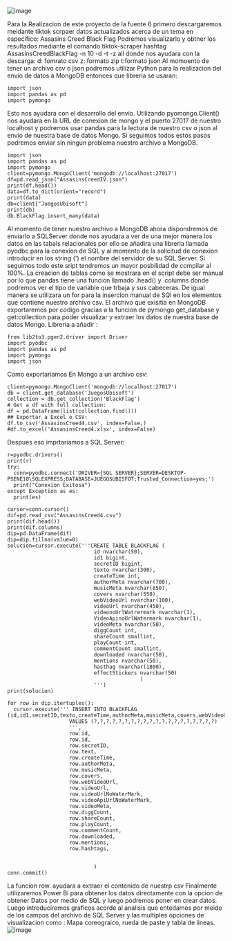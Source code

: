 ![image](https://user-images.githubusercontent.com/74840012/156794221-e3a068b8-2fcd-4936-be88-d0b01bfe0a18.png)

Para la Realizacion de este proyecto de la fuente 6 primero descargaremos meidante tiktok scrpaer datos actualizados acerca de un tema en especifico: Assasins Creed Black Flag
Podremos visualizarlo y obtner los resultados mediante el comando tiktok-scraper hashtag AssasinsCreedBlackFlag -n 10 -d -t -z all donde nos ayudara con la descarga:
d: fomrato csv
z: formato zip
t:formato json
Al momoento de tener un archivo csv o json podremos utilizar Python para la realizacion del envio de datos a MongoDB entonces que libreria se usaran:
```
import json
import pandas as pd
import pymongo
```
Esto nos ayudara con el desarrollo del envio. Utilizando pyomongo.Client() nos ayudara en la URL de conexion de mongo y el puerto 27017 de nuestro localhost y podremos usar pandas para la lectura de nuestro csv o json al envio de nuestra base de datos Mongo. Si seguimos todos estos pasos podremos enviar sin ningun problema nuestro archivo a MongoDB.
```
import json
import pandas as pd
import pymongo
client=pymongo.MongoClient('mongodb://localhost:27017')
df=pd.read_json("AssasinsCreedIV.json")
print(df.head())
data=df.to_dict(orient="record")
print(data)
db=client["JuegosUbisoft"]
print(db)
db.BlackFlag.insert_many(data)

```
Al momento de tener nuestro archivo a MongoDB ahora dispondremos de enviarlo a SQLServer donde nos ayudara a ver de una mejor manera los datos en las tabals relacionales por ello se añadira una libreria llamada pyodbc para la conexion de SQL y al momento de la solicitud de conexion introducir en los string (') el nombre del servidor de su SQL Server.
Si seguimos todo este sript tendremos un mayor posbilidad de compilar al 100%. La creacion de tablas como se mostrara en el script debe ser manual por lo que pandas tiene una funcion llamado .head() y .columns donde podremos ver el tipo de variable que trbaja y sus cabeceras. De igual manera se utilizara un for para la insercion manual de SQl en los elementos que contiene nuestro archivo csv.
El archivo que exisitia en MongoDB exportaremos por codigo gracias a la funcion de pymongo get_database y get:collection para poder visualizar y extraer los datos de nuestra base de datos Mongo.
Libreria a  añadir :
```
from lib2to3.pgen2.driver import Driver
import pyodbc
import pandas as pd
import pymongo
import json
```
Como exportariamos En Mongo a un archivo csv:
```
client=pymongo.MongoClient('mongodb://localhost:27017')
db = client.get_database('JuegosUbisoft')
collection = db.get_collection('BlackFlag')
# Get a df with full collection:
df = pd.DataFrame(list(collection.find()))
## Exportar a Excel o CSV:
df.to_csv('AssasinsCreed4.csv', index=False,)
#df.to_excel('AssasinsCreed4.xlsx', index=False)
```
Despues eso imprtariamos a SQL Server:
```
r=pyodbc.drivers()
print(r)
try:
  conn=pyodbc.connect('DRIVER={SQL SERVER};SERVER=DESKTOP-PSENE10\SQLEXPRESS;DATABASE=JUEGOSUBISFOT;Trusted_Connection=yes;')
  print("Conexion Exitosa")
except Exception as es:
  print(es)

cursor=conn.cursor()
dif=pd.read_csv("AssasinsCreed4.csv")
print(dif.head())
print(dif.columns)
dip=pd.DataFrame(dif)
dip=dip.fillna(value=0)
solucion=cursor.execute('''CREATE TABLE BLACKFLAG (
                            id nvarchar(50),
                            id1 bigint,
                            secretID bigint,
                            texto nvarchar(300),
                            createTime int,
                            authorMeta nvarchar(700),
                            musicMeta nvarchar(850),
                            covers nvarchar(550),
                            webVideoUrl nvarchar(100),
                            videoUrl nvarchar(450),
                            videonoUrlWatrermark nvarchar(1),
                            VideoApinoUrlWatermark nvarchar(1),
                            videoMeta nvarchar(50),
                            diggCount int,
                            shareCount smallint,
                            playCount int,
                            commentCount smallint,
                            downloaded nvarchar(50),
                            mentions nvarchar(50),
                            hasthag nvarchar(1800),
                            effectStickers nvarchar(50) 
                                           )
                            ''')
print(solucion)

for row in dip.itertuples():
  cursor.execute(''' INSERT INTO BLACKFLAG (id,id1,secretID,texto,createTime,authorMeta,musicMeta,covers,webVideoUrl,videoUrl,videonoUrlWatrermark,VideoApinoUrlWatermark,videoMeta,diggCount,shareCount,playCount,commentCount,downloaded,mentions,hasthag)
                    VALUES (?,?,?,?,?,?,?,?,?,?,?,?,?,?,?,?,?,?,?,?)
                    ''', 
                    row.id,
                    row.id,
                    row.secretID,
                    row.text,
                    row.createTime,
                    row.authorMeta,
                    row.musicMeta,
                    row.covers,
                    row.webVideoUrl,
                    row.videoUrl,
                    row.videoUrlNoWaterMark,
                    row.videoApiUrlNoWaterMark,
                    row.videoMeta,
                    row.diggCount,
                    row.shareCount,
                    row.playCount,
                    row.commentCount,
                    row.downloaded,
                    row.mentions,
                    row.hashtags,
                    

                            )
conn.commit()
```
La funcion row. ayudara a extraer el contenido de nuestrp csv
Finalmente utilizaremos Power Bi para obtener los datos directamente con la opcion de obtener Datos por medio de SQL y luego podremos poner en crear datos. Luego introduciremos graficos acorde al analisis que entedamos por meido de los campos del archivo de SQL Server y las multiples opciones de visualizacion como : Mapa coreograico, rueda de paste y tabla de lineas.
![image](https://user-images.githubusercontent.com/75078028/156794130-2cfbb45f-f00e-4d5c-a4e5-4b66cd215a9e.png)
